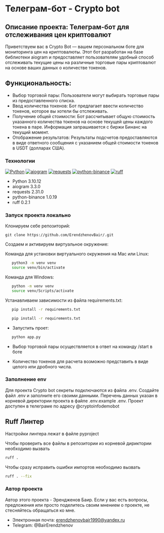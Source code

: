 # Телеграм-бот - Crypto bot

## Описание проекта: Телеграм-бот для отслеживания цен криптовалют

Приветствуем вас в Crypto Bot — вашем персональном боте для мониторинга цен на криптовалюты. Этот бот разработан на базе библиотеки aiogram и предоставляет пользователям удобный способ отслеживать текущие цены на различные торговые пары криптовалют на основе ваших данных о количестве токенов.

## Функциональность:

- Выбор торговой пары: Пользователи могут выбирать торговые пары из предоставленного списка.
- Ввод количества токенов: Бот предлагает ввести количество токенов, которое вы хотели бы отслеживать.
- Получение общей стоимости: Бот рассчитывает общую стоимость указанного количества токенов на основе текущей цены каждого токена в паре. Информация запрашивается с биржи Бинанс на текущий момент.
- Отображение результатов: Результаты подсчетов предоставляются в виде ответного сообщения с указанием общей стоимости токенов в USDT (долларах США).

### Технологии

[![Python](https://img.shields.io/badge/-Python-464646?style=flat-square&logo=Python)](https://www.python.org/)
[![aiogram](https://img.shields.io/badge/-aiogram-464646?style=flat-square&logo=telegram)](https://github.com/aiogram/aiogram)
[![requests](https://img.shields.io/badge/-requests-464646?style=flat-square&logo=requests)](https://github.com/psf/requests)
[![python-binance](https://img.shields.io/badge/-python_binance-464646?style=flat-square&logo=binance)](https://github.com/sammchardy/python-binance)
[![ruff](https://img.shields.io/badge/-ruff-464646?style=flat-square&logo=ruff)](https://github.com/best-doctor/ruff)


- Python 3.10.12
- aiogram 3.3.0
- requests 2.31.0
- python-binance 1.0.19
- ruff 0.2.1

### Запуск проекта локально 

Клонируем себе репозиторий:

```
git clone https://github.com/ErendzhenovBair/.git
```
Cоздаем и активируем виртуальное окружение:

Команда для установки виртуального окружения на Mac или Linux:

```bash
   python3 -m venv venv
   source venv/bin/activate
```

Команда для Windows:

```bash
   python -m venv venv
   source venv/Scripts/activate
```

Устанавливаем зависимости из файла requirements.txt:

```bash
   pip install -r requirements.txt
```

```bash
   pip install -r requirements.txt
```


- Запустить проет:

```bash
   python app.py
```

- Выбор торговой пары осуществляется в ответ на команду /start в боте

- Количество токенов для расчета возможно представить в виде целого или дробного числа.

### Заполнение env

Для проекта Crypto bot секреты подключаются из файла .env. 
Создайте файл .env и заполните его своими данными. Перечень данных указан в корневой директории проекта в файле .env.example .env.
Проект доступен в телеграме по адресу @cryptoinfodemobot

## Ruff Линтер

Настройки линтера лежат в файле pyproject

Чтобы проверить все файлы в репозитории из корневой дириктории необходимо вызвать

```bash
ruff .
```

Чтобы сразу исправить ошибки импортов необходимо вызвать

```bash
ruff . --fix
```

### Автор проекта

Автор этого проекта - Эрендженов Баир. 
Если у вас есть вопросы, предложения или просто поделитесь своим мнением о проекте, не стесняйтесь обращаться ко мне.
- Электронная почта: erendzhenovbair1990@yandex.ru
- Telegram: @BairErendzhenov
